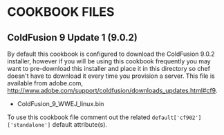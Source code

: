 COOKBOOK FILES
==============

ColdFusion 9 Update 1 (9.0.2) 
-----------------------------
By default this cookbook is configured to download the ColdFusion 
9.0.2 installer, however if you will be using this cookbook 
frequently you may want to pre-download this installer and place it 
in this directory so chef doesn't have to download it every time 
you provision a server. This file is available from adobe.com, 
http://www.adobe.com/support/coldfusion/downloads_updates.html#cf9.

* ColdFusion_9_WWEJ_linux.bin

To use this cookbook file comment out the related 
`default['cf902']['standalone']` default attribute(s).
